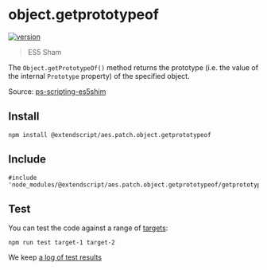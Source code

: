 # object.getprototypeof

[![version](https://img.shields.io/npm/v/@extendscript/aes.patch.object.getprototypeof.svg)](https://www.npmjs.org/package/@extendscript/aes.patch.object.getprototypeof)

> ES5 Sham

The `Object.getPrototypeOf()` method returns the prototype (i.e. the value of the internal `Prototype` property) of the specified object.

Source: [ps-scripting-es5shim](https://github.com/EugenTepin/ps-scripting-es5shim/blob/master/lib/Object/getPrototypeOf.js)

## Install

    npm install @extendscript/aes.patch.object.getprototypeof

## Include

    #include 'node_modules/@extendscript/aes.patch.object.getprototypeof/getprototypeof.js'

## Test

You can test the code against a range of [targets](https://github.com/nbqx/fakestk/blob/master/resources/versions.json):

    npm run test target-1 target-2

We keep [a log of test results](./test/results_log.md)
